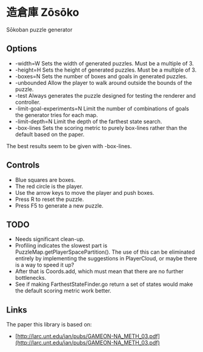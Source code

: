 # 造倉庫 Zōsōko

Sōkoban puzzle generator

## Options

* -width=W Sets the width of generated puzzles. Must be a multiple of 3.
* -height=H Sets the height of generated puzzles. Must be a multiple of 3.
* -boxes=N Sets the number of boxes and goals in generated puzzles.
* -unbounded Allow the player to walk around outside the bounds of the puzzle.
* -test Always generates the puzzle designed for testing the renderer and controller.
* -limit-goal-experiments=N Limit the number of combinations of goals the generator tries for each map.
* -limit-depth=N Limit the depth of the farthest state search.
* -box-lines Sets the scoring metric to purely box-lines rather than the default based on the paper.

The best results seem to be given with -box-lines.

## Controls

* Blue squares are boxes.
* The red circle is the player.
* Use the arrow keys to move the player and push boxes.
* Press R to reset the puzzle.
* Press F5 to generate a new puzzle.


## TODO

* Needs significant clean-up.
* Profiling indicates the slowest part is PuzzleMap.getPlayerSpacePartition().
  The use of this can be eliminated entirely by implementing the suggestions in
  PlayerCloud, or maybe there is a way to speed it up?
* After that is Coords.add, which must mean that there are no further
  bottlenecks.
* See if making FarthestStateFinder.go return a set of states would make the
  default scoring metric work better.


## Links

The paper this library is based on:

* [http://larc.unt.edu/ian/pubs/GAMEON-NA_METH_03.pdf](http://larc.unt.edu/ian/pubs/GAMEON-NA_METH_03.pdf)

